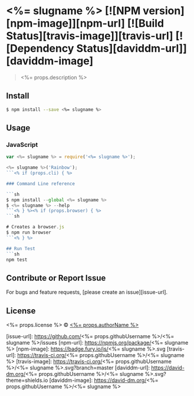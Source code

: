 # <%= slugname %> [![NPM version][npm-image]][npm-url] [![Build Status][travis-image]][travis-url] [![Dependency Status][daviddm-url]][daviddm-image]

> <%= props.description %>


## Install

```sh
$ npm install --save <%= slugname %>
```


## Usage

### JavaScript

```js
var <%= slugname %> = require('<%= slugname %>');

<%= slugname %>('Rainbow');
```<% if (props.cli) { %>

### Command Line reference

```sh
$ npm install --global <%= slugname %>
$ <%= slugname %> --help
```<% } %><% if (props.browser) { %>
```sh

# Creates a browser.js
$ npm run browser
```<% } %>

## Run Test
```sh
npm test
```

## Contribute or Report Issue
For bugs and feature requests, [please create an issue][issue-url].


## License

<%= props.license %> © [<%= props.authorName %>](<%= props.authorUrl %>)

[issue-url]: https://github.com/<%= props.githubUsername %>/<%= slugname %>/issues
[npm-url]: https://npmjs.org/package/<%= slugname %>
[npm-image]: https://badge.fury.io/js/<%= slugname %>.svg
[travis-url]: https://travis-ci.org/<%= props.githubUsername %>/<%= slugname %>
[travis-image]: https://travis-ci.org/<%= props.githubUsername %>/<%= slugname %>.svg?branch=master
[daviddm-url]: https://david-dm.org/<%= props.githubUsername %>/<%= slugname %>.svg?theme=shields.io
[daviddm-image]: https://david-dm.org/<%= props.githubUsername %>/<%= slugname %>

